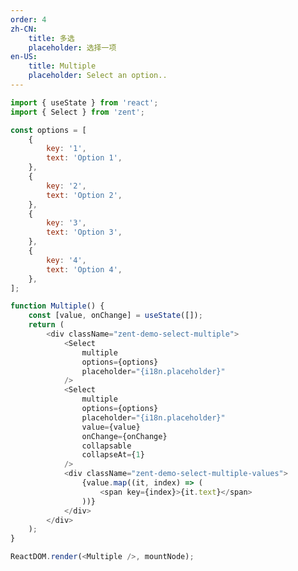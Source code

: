 ```yaml
---
order: 4
zh-CN:
	title: 多选
	placeholder: 选择一项
en-US:
	title: Multiple
	placeholder: Select an option..
---
```


```js
import { useState } from 'react';
import { Select } from 'zent';

const options = [
	{
		key: '1',
		text: 'Option 1',
	},
	{
		key: '2',
		text: 'Option 2',
	},
	{
		key: '3',
		text: 'Option 3',
	},
	{
		key: '4',
		text: 'Option 4',
	},
];

function Multiple() {
	const [value, onChange] = useState([]);
	return (
		<div className="zent-demo-select-multiple">
			<Select
				multiple
				options={options}
				placeholder="{i18n.placeholder}"
			/>
			<Select
				multiple
				options={options}
				placeholder="{i18n.placeholder}"
				value={value}
				onChange={onChange}
				collapsable
				collapseAt={1}
			/>
			<div className="zent-demo-select-multiple-values">
				{value.map((it, index) => (
					<span key={index}>{it.text}</span>
				))}
			</div>
		</div>
	);
}

ReactDOM.render(<Multiple />, mountNode);
```

<style>
	.zent-demo-select-multiple {
		&-values {
			> span:not(:last-child) {
				&:after {
					content: ', ';
				}
			}
		}

		> * {
			margin-bottom: 10px;
		}
	}
</style>
